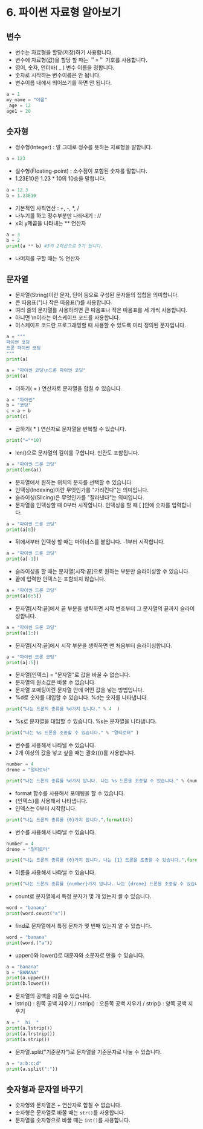 # 6. 파이썬 자료형 알아보기
## 변수
* 변수는 자료형을 할당(저장)하기 사용합니다.
* 변수에 자료형(값)을 할당 할 때는 ＂=＂ 기호를 사용합니다.
* 영어, 숫자, 언더바( _ ) 변수 이름을 정합니다.
* 숫자로 시작하는 변수이름은 안 됩니다.
* 변수이름 내에서 띄어쓰기를 하면 안 됩니다.
```python
a = 1
my_name = "이름"
_age = 12
age1 = 20
```

## 숫자형
* 정수형(Integer) : 말 그대로 정수를 뜻하는 자료형을 말합니다.
```python
a = 123
```
* 실수형(Floating-point) : 소수점이 포함된 숫자를 말합니다.
* 1.23E10은 1.23 * 10의 10승을 말합니다.
```python
a = 12.3
b = 1.23E10
```
* 기본적인 사칙연산 : +, -, *, /
* 나누기를 하고 정수부분만 나타내기 : //
* x의 y제곱을 나타내는 ** 연산자
```python
a = 3
b = 2
print(a ** b) #3의 2제곱으로 9가 됩니다. 
```
* 나머지를 구할 때는 % 연산자

## 문자열
* 문자열(String)이란 문자, 단어 등으로 구성된 문자들의 집합을 의미합니다.
* 큰 따옴표(")나 작은 따옴표(')를 사용합니다.
* 여러 줄의 문자열를 사용하려면 큰 따옴표나 작은 따옴표를 세 개씩 사용합니다.
* 아니면 \n이라는 이스케이프 코드를 사용합니다.
* 이스케이프 코드란 프로그래밍할 때 사용할 수 있도록 미리 정의된 문자입니다. 
```python
a = """
파이썬 코딩
드론 파이썬 코딩
"""
print(a)
```
```python
a = "파이썬 코딩\n드론 파이썬 코딩"
print(a)
```
* 더하기( + ) 연산자로 문자열을 합칠 수 있습니다.
```python
a = "파이썬"
b = "코딩"
c = a + b
print(c)
```
* 곱하기( * ) 연산자로 문자열을 반복할 수 있습니다.
```python
print("="*10)
```
* len()으로 문자열의 길이를 구합니다. 빈칸도 포함됩니다.
```python
a = "파이썬 드론 코딩"
print(len(a))
```
* 문자열에서 원하는 위치의 문자를 선택할 수 있습니다.
* 인덱싱(Indexing)이란 무엇인가를 "가리킨다"는 의미입니다.
* 슬라이싱(Slicing)은 무엇인가를 "잘라낸다"는 의미입니다.
* 문자열을 인덱싱할 때 0부터 시작합니다. 인덱싱을 할 때 [ ]안에 숫자를 입력합니다.
```python
a = "파이썬 드론 코딩"
print(a[0])
```  
* 뒤에서부터 인덱싱 할 때는 마이너스를 붙입니다. -1부터 시작합니다.
```python
a = "파이썬 드론 코딩"
print(a[-1])
```  
* 슬라이싱을 할 때는 문자열[시작:끝]으로 원하는 부분만 슬라이싱할 수 있습니다. 
* 끝에 입력한 인덱스는 포함되지 않습니다.
```python
a = "파이썬 드론 코딩"
print(a[0:5])
```  
* 문자열[시작:끝]에서 끝 부분을 생략하면 시작 번호부터 그 문자열의 끝까지 슬라이싱합니다.
```python
a = "파이썬 드론 코딩"
print(a[1:])
```  
* 문자열[시작:끝]에서 시작 부분을 생략하면 맨 처음부터 슬라이싱합니다.
```python
a = "파이썬 드론 코딩"
print(a[:5])
```
* 문자열[인덱스] = "문자열"로 값을 바꿀 수 없습니다.
* 문자열의 원소값은 바꿀 수 없습니다.
* 문자열 포매팅이란 문자열 안에 어떤 값을 넣는 방법입니다.
* %d로 숫자를 대입할 수 있습니다. %d는 숫자를 나타냅니다.
```python
print("나는 드론의 종류를 %d가지 압니다." % 4  )
```
* %s로 문자열을 대입할 수 있습니다. %s는 문자열을 나타냅니다.
```python
print("나는 %s 드론을 조종할 수 있습니다." % "멀티로터" )
```
* 변수를 사용해서 나타낼 수 있습니다.
* 2개 이상의 값을 넣고 싶을 때는 괄호(())를 사용합니다.
```python
number = 4
drone = "멀티로터"

print("나는 드론의 종류를 %d가지 압니다. 나는 %s 드론을 조종할 수 있습니다." % (number, drone))
``` 
* format 함수를 사용해서 포매팅을 할 수 있습니다.
* {인덱스}를 사용해서 나타냅니다.
* 인덱스는 0부터 시작합니다.
```python
print("나는 드론의 종류를 {0}가지 압니다.".format(4))
```
* 변수를 사용해서 나타낼 수 있습니다.
```python
number = 4
drone = "멀티로터"

print("나는 드론의 종류를 {0}가지 압니다. 나는 {1} 드론을 조종할 수 있습니다.".format(number, drone))
```
* 이름을 사용해서 나타낼 수 있습니다.
```python
print("나는 드론의 종류를 {number}가지 압니다. 나는 {drone} 드론을 조종할 수 있습니다.".format(number=4, drone="멀티로터"))
```
* count로 문자열에서 특정 문자가 몇 개 있는지 셀 수 있습니다.
```python
word = "banana"
print(word.count("a"))
```
* find로 문자열에서 특정 문자가 몇 번째 있는지 알 수 있습니다.
```python
word = "banana"
print(word.("a"))
```
* upper()와 lower()로 대문자와 소문자로 만들 수 있습니다.
```python
a = "banana"
b = "BANANA"
print(a.upper())
print(b.lower())
```
* 문자열의 공백을 지울 수 있습니다.
* lstrip() : 왼쪽 공백 지우기 / rstrip() : 오른쪽 공백 지우기 / strip() : 양쪽 공백 지우기
```python
a = "  hi  "
print(a.lstrip())
print(a.lrstrip())
print(a.strip())
```
* 문자열.split("기준문자")로 문자열을 기준문자로 나눌 수 있습니다.
```python
a = "a:b:c:d"
print(a.split(":"))
```

## 숫자형과 문자열 바꾸기
* 숫자형와 문자열은 + 연산자로 합칠 수 없습니다.
* 숫자형은 문자열로 바꿀 때는 ```str()```를 사용합니다.
* 문자열을 숫자형으로 바꿀 때는 ```int()```를 사용합니다.
